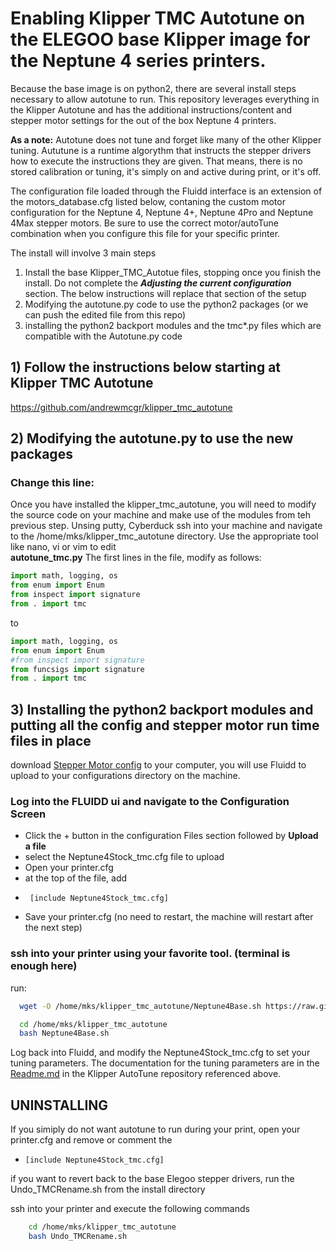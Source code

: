 # Enabling Klipper TMC Autotune on the ELEGOO base Klipper image for the Neptune 4 series printers.
Because the base image is on python2, there are several install steps necessary to allow autotune to run.   This repository leverages everything in the Klipper Autotune and has the additional instructions/content and stepper motor settings for the out of the box Neptune 4 printers.

**As a note:**   Autotune does not tune and forget like many of the other Klipper tuning.   Aututune is a runtime algorythm that instructs the stepper drivers how to execute the instructions they are given.   That means, there is no stored calibration or tuning, it's simply on and active during print, or it's off.

The configuration file loaded through the Fluidd interface is an extension of the motors_database.cfg listed below, contaning the custom motor configuration for the Neptune 4, Neptune 4+, Neptune 4Pro and Neptune 4Max stepper motors. Be sure to use the correct motor/autoTune combination when you configure this file for your specific printer.

The install will involve 3 main steps
  1)  Install the base Klipper_TMC_Autotue files, stopping once you finish the install.   Do not complete the _**Adjusting the current configuration**_ section.  The below instructions will replace that section of the setup
  2)  Modifying the autotune.py code to use the python2 packages (or we can push the edited file from this repo)
  3)  installing the python2 backport modules and the tmc*.py files which are compatible with the Autotune.py code

## 1) Follow the instructions below starting at Klipper TMC Autotune
  https://github.com/andrewmcgr/klipper_tmc_autotune
    
## 2) Modifying the autotune.py to use the new packages
  ### Change this line:
Once you have installed the klipper_tmc_autotune, you will need to modify the source code on your machine and make use of the modules from teh previous step.   Unsing putty, Cyberduck ssh into your machine and navigate to the /home/mks/klipper_tmc_autotune directory.   Use the appropriate tool like nano, vi or vim to edit  
          **autotune_tmc.py**
The first lines in the file, modify as follows:
```python
import math, logging, os
from enum import Enum
from inspect import signature
from . import tmc
```
to
```python
import math, logging, os
from enum import Enum
#from inspect import signature
from funcsigs import signature
from . import tmc
```
## 3) Installing the python2 backport modules and putting all the config and stepper motor run time files in place
  download [Stepper Motor config](https://github.com/cwiegert/Klipper-Autotune-Neptune-Base/blob/main/Config%20files/Neptune4Stock_tmc.cfg) to your computer, you will use Fluidd to upload to your configurations directory on the machine.

 ### Log into the FLUIDD ui and navigate to the Configuration Screen
  -  Click the + button in the configuration Files section followed by **Upload a file**
  -  select the Neptune4Stock_tmc.cfg file to upload
  -  Open your printer.cfg
  -  at the top of the file, add
  -      [include Neptune4Stock_tmc.cfg]
  -  Save your printer.cfg (no need to restart, the machine will restart after the next step)
    

  ### ssh into your printer using your favorite tool.  (terminal is enough here)
  run: 
  ```bash
    wget -O /home/mks/klipper_tmc_autotune/Neptune4Base.sh https://raw.githubusercontent.com/cwiegert/Klipper-Autotune-Neptune-Base/main/shell%20scripts/Neptune4Base.sh

    cd /home/mks/klipper_tmc_autotune
    bash Neptune4Base.sh
  ```
     
Log back into Fluidd, and modify the Neptune4Stock_tmc.cfg to set your tuning parameters.   The documentation for the tuning parameters are in the [Readme.md](https://github.com/andrewmcgr/klipper_tmc_autotune/blob/main/README.md#autotune-configuration) in the Klipper AutoTune repository referenced above.


##  UNINSTALLING 
If you simiply do  not want autotune to run during your print, open your printer.cfg and remove or comment the 
 -     [include Neptune4Stock_tmc.cfg]

if you want to revert back to the base Elegoo stepper drivers, run the Undo_TMCRename.sh from the install directory

ssh into your printer and execute the following commands
```bash
    cd /home/mks/klipper_tmc_autotune
    bash Undo_TMCRename.sh
```
